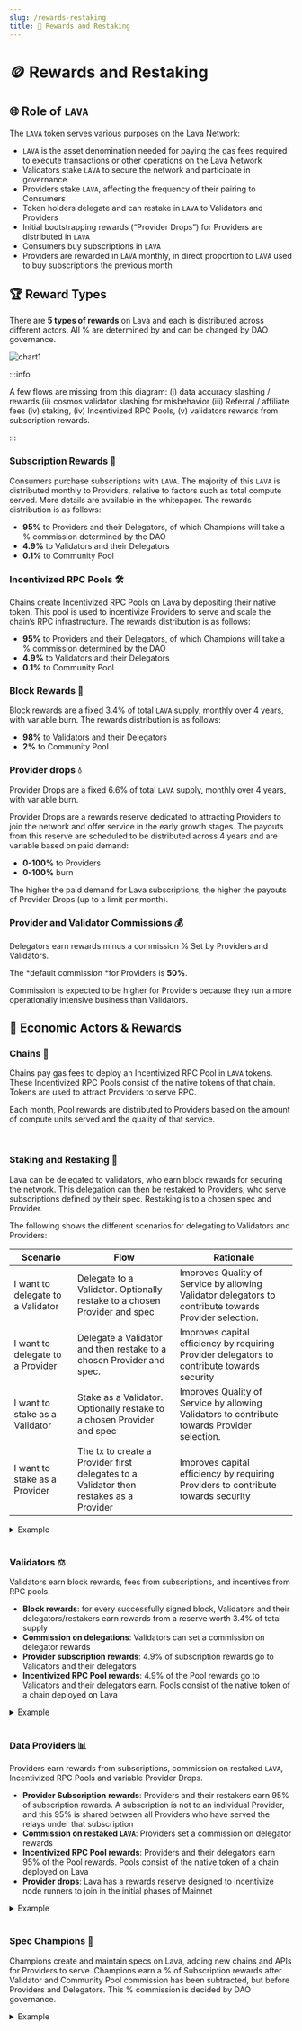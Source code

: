 ```yaml
---
slug: /rewards-restaking
title: 🛒 Rewards and Restaking
---
```


# 🪙 Rewards and Restaking
## 🌐 Role of `LAVA`

The `LAVA` token serves various purposes on the Lava Network:
- `LAVA` is the asset denomination needed for paying the gas fees required to execute transactions or other operations on the Lava Network
- Validators stake `LAVA` to secure the network and participate in governance 
- Providers stake `LAVA`, affecting the frequency of their pairing to Consumers
- Token holders delegate and can restake in `LAVA` to Validators and Providers
- Initial bootstrapping rewards (“Provider Drops”) for Providers are distributed in `LAVA`
- Consumers buy subscriptions in `LAVA`
- Providers are rewarded in `LAVA` monthly, in direct proportion to `LAVA` used to buy subscriptions the previous month

## 🏆 Reward Types
There are **5 types of rewards** on Lava and each is distributed across different actors. All % are determined by and can be changed by DAO governance.

![chart1](/img/tokenomics/chart1.png)


:::info

A few flows are missing from this diagram: (i) data accuracy slashing / rewards (ii) cosmos validator slashing for misbehavior (iii) Referral / affiliate fees (iv) staking, (iv) Incentivized RPC Pools, (v) validators rewards from subscription rewards.

:::


### Subscription Rewards 💼
 
Consumers purchase subscriptions with `LAVA`. The majority of this `LAVA` is distributed monthly to Providers, relative to factors such as total compute served. More details are available in the whitepaper. The rewards distribution is as follows:
- **95%** to Providers and their Delegators, of which Champions will take a % commission determined by the DAO
- **4.9%** to Validators and their Delegators 
- **0.1%** to Community Pool 

### Incentivized RPC Pools 🛠️

Chains create Incentivized RPC Pools on Lava by depositing their native token. This pool is used to incentivize Providers to serve and scale the chain’s RPC infrastructure. The rewards distribution is as follows:
- **95%** to Providers and their Delegators, of which Champions will take a % commission determined by the DAO
- **4.9%** to Validators and their Delegators 
- **0.1%** to Community Pool 

### Block Rewards 🥇
    
Block rewards are a fixed 3.4% of total `LAVA` supply, monthly over 4 years, with variable burn. The rewards distribution is as follows:

- **98%** to Validators and their Delegators 
- **2%** to Community Pool


### Provider drops 💧

Provider Drops are a fixed 6.6% of total `LAVA` supply, monthly over 4 years, with variable burn. 

Provider Drops are a rewards reserve dedicated to attracting Providers to join the network and offer service in the early growth stages. The payouts from this reserve are scheduled to be distributed across 4 years and are variable based on paid demand: 
- **0-100%** to Providers
- **0-100%** burn

The higher the paid demand for Lava subscriptions, the higher the payouts of Provider Drops (up to a limit per month).


### Provider and Validator Commissions 💰

Delegators earn rewards minus a commission % Set by Providers and Validators. 

The *default commission *for Providers is **50%**.

Commission is expected to be higher for Providers because they run a more operationally intensive business than Validators.




## 👤 Economic Actors & Rewards

### Chains 🔗
Chains pay gas fees to deploy an Incentivized RPC Pool in `LAVA` tokens. These Incentivized RPC Pools consist of the native tokens of that chain. Tokens are used to attract Providers to serve RPC. 

Each month, Pool rewards are distributed to Providers based on the amount of compute units served and the quality of that service. 

<br />

### Staking and Restaking 🔄

Lava can be delegated to validators, who earn block rewards for securing the network. This delegation can then be restaked to Providers, who serve subscriptions defined by their spec. Restaking is to a chosen spec and Provider. 

The following shows the different scenarios for delegating to Validators and Providers:

| Scenario                      | Flow                                                    | Rationale                                                                              |
|-------------------------------|---------------------------------------------------------|----------------------------------------------------------------------------------------|
| I want to delegate to a Validator | Delegate to a Validator. Optionally restake to a chosen Provider and spec | Improves Quality of Service by allowing Validator delegators to contribute towards Provider selection. |
| I want to delegate to a Provider | Delegate a Validator and then restake to a chosen Provider and spec. | Improves capital efficiency by requiring Provider delegators to contribute towards security |
| I want to stake as a Validator | Stake as a Validator. Optionally restake to a chosen Provider and spec | Improves Quality of Service by allowing Validators to contribute towards Provider selection. |
| I want to stake as a Provider | The tx to create a Provider first delegates to a Validator then restakes as a Provider | Improves capital efficiency by requiring Providers to contribute towards security |


<details>
<summary> Example </summary>

Staking to a Validator Scenario #1: Validator has staked a minimum of 100 `LAVA` and a user wants to delegate. The Delegator can stake `LAVA` solely to the Validator, without obligation to restake to a Provider. 

Staking to a spec Scenario #2: Provider has staked a minimum of 100 `LAVA` and a user wants to delegate to the Provider’s Dymension RPC spec to earn a share of their rewards for serving Dymension RPC. Delegator is required to first delegate to a Validator. No additional capital is required but the delegation can be restaked to a spec, meaning greater risk but higher rewards (Provider rewards to Delegators). 
</details>

<br />

### Validators ⚖️

Validators earn block rewards, fees from subscriptions, and incentives from RPC pools.

- **Block rewards**: for every successfully signed block, Validators and their delegators/restakers earn rewards from a reserve worth 3.4% of total supply 
- **Commission on delegations**: Validators can set a commission on delegator rewards
- **Provider subscription rewards**: 4.9% of subscription rewards go to Validators and their delegators
- **Incentivized RPC Pool rewards**: 4.9% of the Pool rewards go to Validators and their delegators earn. Pools consist of the native token of a chain deployed on Lava


<details>
<summary> Example </summary>

Validator has staked a minimum of 100 `LAVA`. A user delegates 50 `LAVA` to the Validator i.e. Validator has 66.6% of stake and delegator has 33.3%. 
Consider a scenario where the block reward is 1000 `LAVA` and commission is 5%. 

98% (980 `LAVA`) of Block rewards go to Validators and delegators. 2% goes to the Community Pool (20 `LAVA`). 

Of the 980 `LAVA`, the Validator gets (980*0.66) + (980*0.33*0.05) in rewards i.e. 668.85 `LAVA`. Delegators would get 311.15 `LAVA`. 

Additionally, if there is an Incentivized RPC Pool of 1000 TOKEN or a Subscription pool of 1000 `LAVA`, Providers and their delegators would get 95%, Validators and their delegators would get 4.9% and the Community Pool would get 0.1%. 

Of the 4.9% (49 TOKEN or `LAVA`), assuming the same 2:1 ratio in Validator:Delegator stake and a 5% commission, the Validator gets (49*0.66) + (49*0.33*0.05) in rewards i.e. 33.1485 TOKEN or `LAVA`. Delegators would get 15.8515 TOKEN or `LAVA`. 
</details>

<br />

### Data Providers 📊
Providers earn rewards from subscriptions, commission on restaked `LAVA`, Incentivized RPC Pools and variable Provider Drops. 

- **Provider Subscription rewards**: Providers and their restakers earn 95% of subscription rewards. A subscription is not to an individual Provider, and this 95% is shared between all Providers who have served the relays under that subscription
- **Commission on restaked `LAVA`**: Providers set a commission on delegator rewards
- **Incentivized RPC Pool rewards**: Providers and their delegators earn 95% of the Pool rewards. Pools consist of the native token of a chain deployed on Lava
- **Provider drops**: Lava has a rewards reserve designed to incentivize node runners to join in the initial phases of Mainnet

<details>
<summary> Example </summary>

Provider has staked a minimum of 100 `LAVA`. A user delegates 50 `LAVA` to the Provider (which has also restaked to a Validator of their choice) i.e. Provider has 66.6% of stake and delegator has 33.3%. The Delegator would also restake the same 50 `LAVA` to a Validator, taking on extra risk but earning additional yield, as calculated in the previous section on Validator rewards.

Consider a scenario where the monthly Subscriptions total to 1000 `LAVA` and Provider commission is 5%. This example assumes that there is 1 Provider and Champion commission is 0% - learn more in the next section.

The Provider and their delegators would get 95%, Validators and their delegators would get 4.9% and the Community Pool would get 0.1%. 
Of the 95% (950 `LAVA`), given that Provider stake is 2:1 of delegations and there is a 5% commission, the Provider gets (950*0.66) + (950*0.33*0.05) in rewards i.e. 642.675 `LAVA`. Delegators would get 307.325 `LAVA`. 

If there are multiple Providers on the network, individual Subscription rewards are determined by factors including Quality of Service and compute served. More details are available in the whitepaper. 

Providers also receive Drops, a variable reward boost distributed monthly in direct proportion to paid demand for Lava. In cases where there are a few Providers or quality is low, Drop rewards may not be distributed. This is to prevent collusion between Consumers and Providers to earn rewards.
</details>
<br/>

### Spec Champions 🏅
Champions create and maintain specs on Lava, adding new chains and APIs for Providers to serve. Champions earn a % of Subscription rewards after Validator and Community Pool commission has been subtracted, but before Providers and Delegators. This % commission is decided by DAO governance. 



<details>
<summary> Example </summary>

Provider has staked a minimum of 100 `LAVA`. A user delegates 50 `LAVA` to the Provider (which has also restaked to a Validator of their choice) i.e. Provider has 66.6% of stake and delegator has 33.3%.

Consider a scenario where the monthly Subscriptions total to 1000 `LAVA` and Provider commission is 5%. This example assumes that the Champion commission is 1%. 
Providers and their Delegators receive 95% (950 `LAVA`) of the Subscription rewards, after Validator and Community Pool rewards have been distributed (the remaining 5%). Champion commission is taken from this 95%.

Of the 950 `LAVA`, assuming a Champion commission of 1%, Champions would receive 9.5 `LAVA` and the remaining 940.5 would be shared between Providers and their Delegators, as described in the Provider rewards section above. The 9.5 `LAVA` rewards are recalculated monthly, based on the amount of `LAVA` used to purchase subscriptions
</details>
